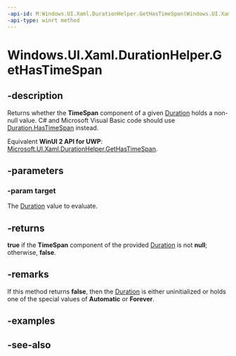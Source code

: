 ```yaml
---
-api-id: M:Windows.UI.Xaml.DurationHelper.GetHasTimeSpan(Windows.UI.Xaml.Duration)
-api-type: winrt method
---
```


<!-- Method syntax
public bool GetHasTimeSpan(Windows.UI.Xaml.Duration target)
-->

# Windows.UI.Xaml.DurationHelper.GetHasTimeSpan

## -description

Returns whether the **TimeSpan** component of a given [Duration](duration.md) holds a non-null value. C# and Microsoft Visual Basic code should use [Duration.HasTimeSpan](/dotnet/api/windows.ui.xaml.duration.hastimespan?view=dotnet-uwp-10.0&preserve-view=true) instead.

Equivalent **WinUI 2 API for UWP**: [Microsoft.UI.Xaml.DurationHelper.GetHasTimeSpan](/windows/winui/api/microsoft.ui.xaml.durationhelper.gethastimespan).

## -parameters

### -param target

The [Duration](duration.md) value to evaluate.

## -returns

**true** if the **TimeSpan** component of the provided [Duration](duration.md) is not **null**; otherwise, **false**.

## -remarks

If this method returns **false**, then the [Duration](duration.md) is either uninitialized or holds one of the special values of **Automatic** or **Forever**.

## -examples

## -see-also
